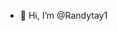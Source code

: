 - 👋 Hi, I’m @Randytay1

<!---
Randytay1/Randytay1 is a ✨ special ✨ repository because its `README.md` (this file) appears on your GitHub profile.
You can click the Preview link to take a look at your changes.
--->

